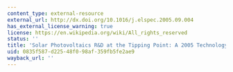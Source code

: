 ```yaml
---
content_type: external-resource
external_url: http://dx.doi.org/10.1016/j.elspec.2005.09.004
has_external_license_warning: true
license: https://en.wikipedia.org/wiki/All_rights_reserved
status: ''
title: 'Solar Photovoltaics R&D at the Tipping Point: A 2005 Technology Overview'
uid: 0835f587-d225-48f0-98af-359fb5fe2ae9
wayback_url: ''
---
```

